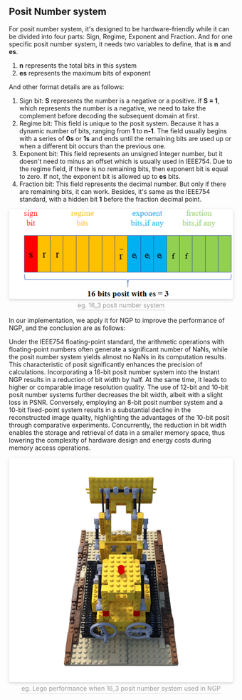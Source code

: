 ## Posit Number system

For posit number system, it's designed to be hardware-friendly while it can be divided into four parts: Sign, Regime, Exponent and Fraction. And for one specific posit number system, it needs two variables to define, that is **n** and **es**. 
1.	**n** represents the total bits in this system
2. **es** represents the maximum bits of exponent
   
And other format details are as follows:
1.  Sign bit: **S** represents the number is a negative or a positive. If **S = 1**, which represents the number is a negative, we need to take the complement before decoding the subsequent domain at first.
2. Regime bit: This field is unique to the posit system. Because it has a dynamic number of bits, ranging from **1** to **n-1**. The field usually begins with a series of **0s** or **1s** and ends until the remaining bits are used up or when a different bit occurs than the previous one.
3.  Exponent bit: This field represents an unsigned integer number, but it doesn't need to minus an offset which is usually used in IEEE754. Due to the regime field, if there is no remaining bits, then exponent bit is equal to zero. If not, the exponent bit is allowed up to **es** bits.
4.  Fraction bit: This field represents the decimal number. But only if there are remaining bits, it can work. Besides, it's same as the IEEE754 standard, with a hidden bit **1** before the fraction decimal point.

<center>
    <img style="border-radius: 0.3125em;
    box-shadow: 0 2px 4px 0 rgba(34,36,38,.12),0 2px 10px 0 rgba(34,36,38,.08);" 
    src="./img/Figure_Posit_16_3.png">
    <br>
    <div style="color:orange; border-bottom: 1px solid #d9d9d9;
    display: inline-block;
    color: #999;
    padding: 2px;">eg. 16_3 posit number system</div>
</center>

In our implementation, we apply it for NGP to improve the performance of NGP, and the conclusion are as follows:

Under the IEEE754 floating-point standard, the arithmetic operations with floating-point numbers often generate a significant number of NaNs, while the posit number system yields almost no NaNs in its computation results. This characteristic of posit significantly enhances the precision of calculations. Incorporating a 16-bit posit number system into the Instant NGP results in a reduction of bit width by half. At the same time, it leads to higher or comparable image resolution quality. The use of 12-bit and 10-bit posit number systems further decreases the bit width, albeit with a slight loss in PSNR. Conversely, employing an 8-bit posit number system and a 10-bit fixed-point system results in a substantial decline in the reconstructed image quality, highlighting the advantages of the 10-bit posit through comparative experiments. Concurrently, the reduction in bit width enables the storage and retrieval of data in a smaller memory space, thus lowering the complexity of hardware design and energy costs during memory access operations.
<center>
    <img style="border-radius: 0.3125em;
    box-shadow: 0 2px 4px 0 rgba(34,36,38,.12),0 2px 10px 0 rgba(34,36,38,.08);" 
    src="./img/lego_posit_16_3.png">
    <br>
    <div style="color:orange; border-bottom: 1px solid #d9d9d9;
    display: inline-block;
    color: #999;
    padding: 2px;">eg. Lego performance when 16_3 posit number system used in NGP </div>
</center>